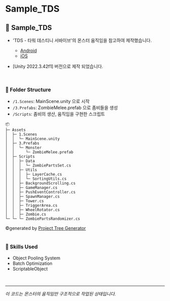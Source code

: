 # Sample_TDS

## :jack_o_lantern: Sample_TDS

- 'TDS - 타워 데스티니 서바이브'의 몬스터 움직임을 참고하여 제작했습니다.
    - [Android](https://play.google.com/store/apps/details?id=com.playstrom.hero.tower&hl=ko)
    - [iOS](https://apps.apple.com/kr/app/tds-타워-데스티니-서바이브/id6480174499)
 
- [Unity 2022.3.42f1] 버전으로 제작 되었습니다.
</br>

### :file_folder: Folder Structure

- `/1.Scenes`: MainScene.unity 으로 시작
- `/3.Prefabs`: ZombieMelee.prefab 으로 좀비들을 생성 
- `/Scripts`: 좀비의 생산, 움직임을 구현한 스크립트


```
📦
├─ Assets
│  ├─ 1.Scenes
│  │  └─ MainScene.unity
│  ├─ 3.Prefabs
│  │  └─ Monster
│  │     └─ ZombieMelee.prefab
│  ├─ Scripts
│  │  ├─ Data
│  │  │  └─ ZombiePartsSet.cs
│  │  ├─ Utils
│  │  │  ├─ LayerCache.cs
│  │  │  └─ SortingUtils.cs
│  │  ├─ BackgroundScrolling.cs
│  │  ├─ GameManager.cs
│  │  ├─ PushEventController.cs
│  │  ├─ SpawnManager.cs
│  │  ├─ Tower.cs
│  │  ├─ TriggerArea.cs
│  │  ├─ WheelRotator.cs
│  │  ├─ Zombie.cs
└─ └─ └─ ZombiePartsRandomizer.cs

```
©generated by [Project Tree Generator](https://woochanleee.github.io/project-tree-generator)
</br></br>

### :mag_right: Skills Used

- Object Pooling System
- Batch Optimization
- ScriptableObject
</br>

---

*이 코드는 몬스터의 움직임만 구조적으로 작업된 상태입니다.*

